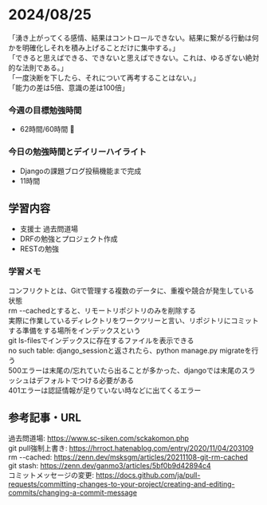# 2024/08/25
「湧き上がってくる感情、結果はコントロールできない。結果に繋がる行動は何かを明確化しそれを積み上げることだけに集中する。」  
「できると思えばできる、できないと思えばできない。これは、ゆるぎない絶対的な法則である。」  
「一度決断を下したら、それについて再考することはない。」  
「能力の差は5倍、意識の差は100倍」  
### 今週の目標勉強時間
- 62時間/60時間 🎉

### 今日の勉強時間とデイリーハイライト
- Djangoの課題ブログ投稿機能まで完成
- 11時間

## 学習内容
- 支援士 過去問道場
- DRFの勉強とプロジェクト作成
- RESTの勉強

### 学習メモ
コンフリクトとは、Gitで管理する複数のデータに、重複や競合が発生している状態  
rm --cachedとすると、リモートリポジトリのみを削除する  
実際に作業しているディレクトリをワークツリーと言い、リポジトリにコミットする準備をする場所をインデックスという  
git ls-filesでインデックスに存在するファイルを表示できる  
no such table: django_sessionと返されたら、python manage.py migrateを行う  
500エラーは末尾の/忘れていたら出ることが多かった、djangoでは末尾のスラッシュはデフォルトでつける必要がある  
401エラーは認証情報が足りていない時などに出てくるエラー  

## 参考記事・URL
過去問道場: <https://www.sc-siken.com/sckakomon.php>  
git pull強制上書き: <https://hrroct.hatenablog.com/entry/2020/11/04/203109>  
rm --cached: <https://zenn.dev/msksgm/articles/20211108-git-rm-cached>  
git stash: <https://zenn.dev/ganmo3/articles/5bf0b9d42894c4>  
コミットメッセージの変更: <https://docs.github.com/ja/pull-requests/committing-changes-to-your-project/creating-and-editing-commits/changing-a-commit-message>  